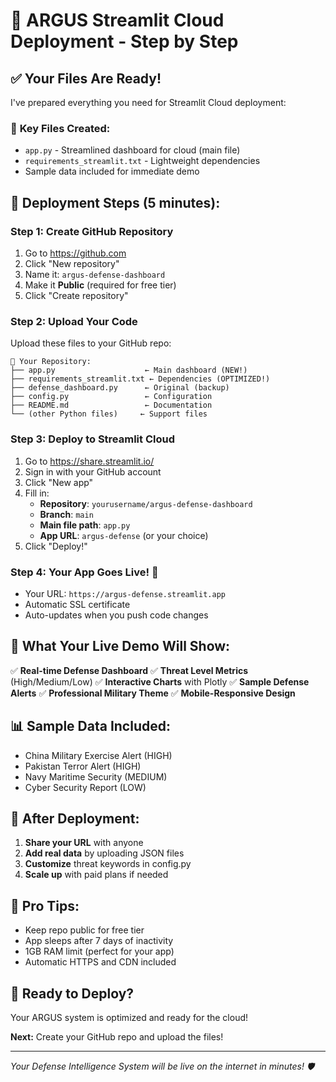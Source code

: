# 🚀 ARGUS Streamlit Cloud Deployment - Step by Step

## ✅ Your Files Are Ready!

I've prepared everything you need for Streamlit Cloud deployment:

### 📁 **Key Files Created:**
- `app.py` - Streamlined dashboard for cloud (main file)
- `requirements_streamlit.txt` - Lightweight dependencies 
- Sample data included for immediate demo

## 🎯 **Deployment Steps (5 minutes):**

### **Step 1: Create GitHub Repository**
1. Go to https://github.com
2. Click "New repository" 
3. Name it: `argus-defense-dashboard`
4. Make it **Public** (required for free tier)
5. Click "Create repository"

### **Step 2: Upload Your Code**
Upload these files to your GitHub repo:
```
📁 Your Repository:
├── app.py                    ← Main dashboard (NEW!)
├── requirements_streamlit.txt ← Dependencies (OPTIMIZED!)
├── defense_dashboard.py      ← Original (backup)
├── config.py                 ← Configuration
├── README.md                 ← Documentation
└── (other Python files)     ← Support files
```

### **Step 3: Deploy to Streamlit Cloud** 
1. Go to https://share.streamlit.io/
2. Sign in with your GitHub account
3. Click "New app"
4. Fill in:
   - **Repository**: `yourusername/argus-defense-dashboard`
   - **Branch**: `main` 
   - **Main file path**: `app.py`
   - **App URL**: `argus-defense` (or your choice)
5. Click "Deploy!"

### **Step 4: Your App Goes Live! 🎉**
- Your URL: `https://argus-defense.streamlit.app`
- Automatic SSL certificate
- Auto-updates when you push code changes

## 🎯 **What Your Live Demo Will Show:**

✅ **Real-time Defense Dashboard**
✅ **Threat Level Metrics** (High/Medium/Low)
✅ **Interactive Charts** with Plotly
✅ **Sample Defense Alerts** 
✅ **Professional Military Theme**
✅ **Mobile-Responsive Design**

## 📊 **Sample Data Included:**
- China Military Exercise Alert (HIGH)
- Pakistan Terror Alert (HIGH)  
- Navy Maritime Security (MEDIUM)
- Cyber Security Report (LOW)

## 🔄 **After Deployment:**
1. **Share your URL** with anyone
2. **Add real data** by uploading JSON files
3. **Customize** threat keywords in config.py
4. **Scale up** with paid plans if needed

## 🎯 **Pro Tips:**
- Keep repo public for free tier
- App sleeps after 7 days of inactivity 
- 1GB RAM limit (perfect for your app)
- Automatic HTTPS and CDN included

## 🚀 **Ready to Deploy?**
Your ARGUS system is optimized and ready for the cloud!

**Next:** Create your GitHub repo and upload the files!

---
*Your Defense Intelligence System will be live on the internet in minutes! 🛡️*